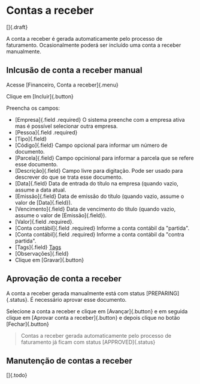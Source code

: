 # Contas a receber

[]{.draft}

A conta a receber é gerada automaticamente pelo processo de faturamento. Ocasionalmente poderá ser incluído uma conta a receber manualmente.

## Inlcusão de conta a receber manual

Acesse [Financeiro, Conta a receber]{.menu}

Clique em [Incluir]{.button}

Preencha os campos:
* [Empresa]{.field .required}
O sistema preenche com a empresa ativa mas é possível selecionar outra empresa.
* [Pessoa]{.field .required}
* [Tipo]{.field}
* [Código]{.field}
Campo opcional para informar um número de documento.
* [Parcela]{.field}
Campo opcinional para informar a parcela que se refere esse documento.
* [Descrição]{.field}
Campo livre para digitação. Pode ser usado para descrever do que se trata esse documento.
* [Data]{.field}
Data de entrada do título na empresa (quando vazio, assume a data atual.
* [Emissão]{.field}
Data de emissão do título (quando vazio, assume o valor de [Data]{.field}).
* [Vencimento]{.field}
Data de vencimento do título (quando vazio, assume o valor de [Emissão]{.field}).
* [Valor]{.field .required}.
* [Conta contábil]{.field .required}
Informe a conta contábil da "partida".
* [Conta contábil]{.field .required}
Informe a conta contábil da "contra partida".
* [Tags]{.field} [Tags](/tags)
* [Observações]{.field}
* Clique em [Gravar]{.button}


## Aprovação de conta a receber

A conta a receber gerada manualmente está com status [PREPARING]{.status}. É necessário aprovar esse documento.

Selecione a conta a receber e clique em [Avançar]{.button} e em seguida clique em [Aprovar conta a receber]{.button} e depois clique no botão [Fechar]{.button}

> Contas a receber gerada automaticamente pelo processo de faturamento já ficam com status [APPROVED]{.status}


## Manutenção de contas a receber

[]{.todo}
